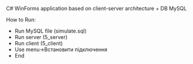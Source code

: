 C# WinForms application based on client-server architecture + DB MySQL

How to Run:

- Run MySQL file (simulate.sql)
- Run server (5_server)
- Run client (5_client)
- Use menu->Встановити підключення
- End
